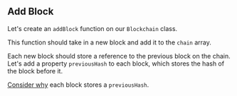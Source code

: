 ## Add Block

Let's create an `addBlock` function on our `Blockchain` class. 

This function should take in a new block and add it to the `chain` array. 

Each new block should store a reference to the previous block on the chain. Let's add a property `previousHash` to each block, which stores the hash of the block before it. 

[Consider why](?tab=details) each block stores a `previousHash`.
